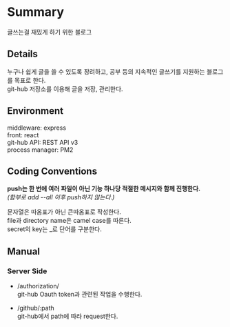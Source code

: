 # Summary

글쓰는걸 재밌게 하기 위한 블로그

## Details

누구나 쉽게 글을 쓸 수 있도록 장려하고, 공부 등의 지속적인 글쓰기를 지원하는 블로그를 목표로 한다.  
git-hub 저장소를 이용해 글을 저장, 관리한다.  

## Environment

middleware: express  
front: react  
git-hub API: REST API v3  
process manager: PM2  

## Coding Conventions

**push는 한 번에 여러 파일이 아닌 기능 하나당 적절한 메시지와 함께 진행한다.**  
*(함부로 add --all 이후 push하지 않는다.)*  

문자열은 따옴표가 아닌 큰따옴표로 작성한다.  
file과 directory name은 camel case를 따른다.  
secret의 key는 _로 단어를 구분한다.  

## Manual

### Server Side

- /authorization/  
git-hub Oauth token과 관련된 작업을 수행한다.  

- /github/:path  
git-hub에서 path에 따라 request한다.  